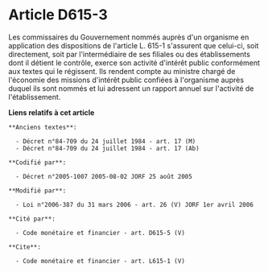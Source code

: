 # Article D615-3

Les commissaires du Gouvernement nommés auprès d'un organisme en application des dispositions de l'article L. 615-1
s'assurent que celui-ci, soit directement, soit par l'intermédiaire de ses filiales ou des établissements dont il détient le
contrôle, exerce son activité d'intérêt public conformément aux textes qui le régissent. Ils rendent compte au ministre
chargé de l'économie des missions d'intérêt public confiées à l'organisme auprès duquel ils sont nommés et lui adressent un
rapport annuel sur l'activité de l'établissement.

**Liens relatifs à cet article**

	**Anciens textes**:

	  - Décret n°84-709 du 24 juillet 1984 - art. 17 (M)
	  - Décret n°84-709 du 24 juillet 1984 - art. 17 (Ab)

	**Codifié par**:

	  - Décret n°2005-1007 2005-08-02 JORF 25 août 2005

	**Modifié par**:

	  - Loi n°2006-387 du 31 mars 2006 - art. 26 (V) JORF 1er avril 2006

	**Cité par**:

	  - Code monétaire et financier - art. D615-5 (V)

	**Cite**:

	  - Code monétaire et financier - art. L615-1 (V)
